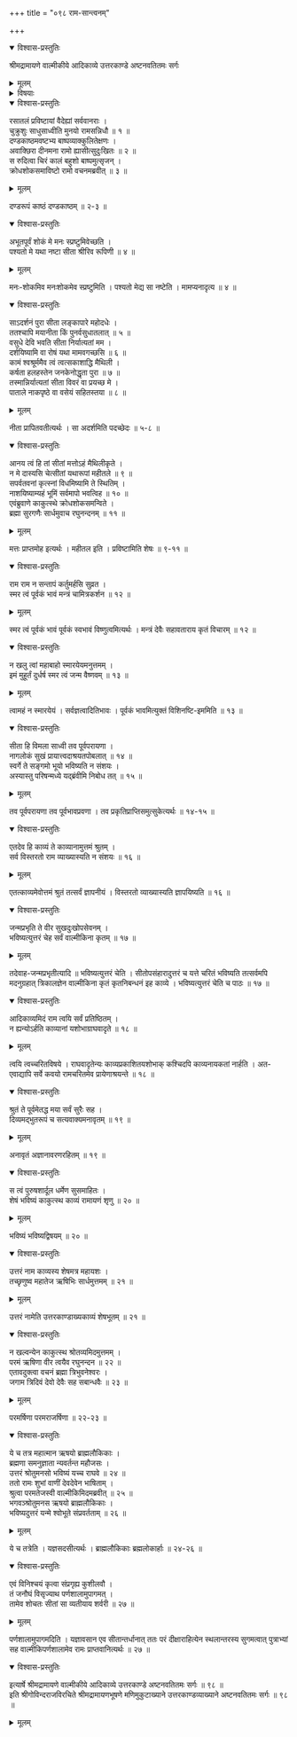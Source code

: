 +++
title = "०९८ राम-सान्त्वनम्"

+++

<details open><summary>विश्वास-प्रस्तुतिः</summary>

श्रीमद्रामायणे वाल्मीकीये आदिकाव्ये उत्तरकाण्डे अष्टनवतितमः सर्गः
</details>

<details><summary>मूलम्</summary>

श्रीमद्रामायणे वाल्मीकीये आदिकाव्ये उत्तरकाण्डे अष्टनवतितमः सर्गः
</details>

<details><summary>विषयाः</summary>

सीताया रसातल-प्रवेशानन्तरं दूयमान-मानसेन रामेण  
चिरं रोदन-पूर्वकं  
भू-देवीं प्रति सक्रोधं -  
सीतायाः पुनर्-आनयनाभावे  
तस्या भस्मी-करण-प्रतिज्ञानम् ॥ १ ॥  
चतुर्-मुखेन रामं प्रति  
तस्य विष्णुत्व-स्मारण-पूर्वकं  
सीतायाः सुखेन नाग-लोक-गमन-निवेदन-पूर्वकं  
पुनः स्वर्गे  
तत्-संगमस्य भविष्यत्व-कथनम् ॥ २ ॥  
चतुर्-मुखेन सभा-मध्ये  
रामं प्रति एतत्-काव्यस्य काव्योत्तमत्वस्य,  
वाल्मीकि-कृतत्वस्य च निवेदनेन  
लक्ष्मणादि-वर्जं तेनैवोत्तर-कथा-श्रवण-चोदन-पूर्वकं  
देवैः सह त्रि-दिव-गमनम् ॥ ३ ॥  
ततो रामेण वाल्मीकिं प्रति  
परेद्युर् उत्तर-कथा-प्रवर्तन-चोदन-पूर्वकं  
जन-विसर्जनेन  
कुश-लवाभ्यां सह-पर्ण-शाला-प्रवेशः ॥ ४ ॥
</details>

<details open><summary>विश्वास-प्रस्तुतिः</summary>

रसातलं प्रविष्टायां वैदेह्यां सर्ववानराः ।  
चुक्रुशुः साधुसाध्वीति मुनयो रामसन्निधौ ॥ १ ॥  
दण्डकाष्ठमवष्टभ्य बाष्पव्याक्कुलितेक्षणः ।  
अवाक्छिरा दीनमना रामो ह्यासीत्सुदुःखितः ॥ २ ॥  
स रुदित्वा चिरं कालं बहुशो बाष्पमुत्सृजन् ।  
क्रोधशोकसमाविष्टो रामो वचनमब्रवीत् ॥ ३ ॥
</details>

<details><summary>मूलम्</summary>

रसातलं प्रविष्टायां वैदेह्यां सर्ववानराः ।  
चुक्रुशुः साधुसाध्वीति मुनयो रामसन्निधौ ॥ १ ॥  
दण्डकाष्ठमवष्टभ्य बाष्पव्याक्कुलितेक्षणः ।  
अवाक्छिरा दीनमना रामो ह्यासीत्सुदुःखितः ॥ २ ॥  
स रुदित्वा चिरं कालं बहुशो बाष्पमुत्सृजन् ।  
क्रोधशोकसमाविष्टो रामो वचनमब्रवीत् ॥ ३ ॥
</details>

दण्डरूपं काष्ठं दण्डकाष्ठम् ॥ २-३ ॥

<details open><summary>विश्वास-प्रस्तुतिः</summary>

अभूतपूर्वं शोकं मे मनः स्प्रष्टुमिवेच्छति ।  
पश्यतो मे यथा नष्टा सीता श्रीरिव रूपिणी ॥ ४ ॥
</details>

<details><summary>मूलम्</summary>

अभूतपूर्वं शोकं मे मनः स्प्रष्टुमिवेच्छति ।  
पश्यतो मे यथा नष्टा सीता श्रीरिव रूपिणी ॥ ४ ॥
</details>

मनः-शोकमिव मनःशोकमेव स्प्रष्टुमिति । पश्यतो मेद्य सा नष्टेति । मामप्यनादृत्य ॥ ४ ॥

<details open><summary>विश्वास-प्रस्तुतिः</summary>

साऽदर्शनं पुरा सीता लङ्कापारे महोदधेः ।  
ततश्चापि मयानीता किं पुनर्वसुधातलात् ॥ ५ ॥  
वसुधे देवि भवति सीता निर्यात्यतां मम ।  
दर्शयिष्यामि वा रोषं यथा मामवगच्छसि ॥ ६ ॥  
कामं श्वश्रूर्ममैव त्वं त्वत्सकाशाद्धि मैथिली ।  
कर्षता हलहस्तेन जनकेनोद्धृता पुरा ॥ ७ ॥  
तस्मान्निर्यात्यतां सीता विवरं वा प्रयच्छ मे ।  
पाताले नाकपृष्ठे वा वसेयं सहितस्तया ॥ ८ ॥
</details>

<details><summary>मूलम्</summary>

साऽदर्शनं पुरा सीता लङ्कापारे महोदधेः ।  
ततश्चापि मयानीता किं पुनर्वसुधातलात् ॥ ५ ॥  
वसुधे देवि भवति सीता निर्यात्यतां मम ।  
दर्शयिष्यामि वा रोषं यथा मामवगच्छसि ॥ ६ ॥  
कामं श्वश्रूर्ममैव त्वं त्वत्सकाशाद्धि मैथिली ।  
कर्षता हलहस्तेन जनकेनोद्धृता पुरा ॥ ७ ॥  
तस्मान्निर्यात्यतां सीता विवरं वा प्रयच्छ मे ।  
पाताले नाकपृष्ठे वा वसेयं सहितस्तया ॥ ८ ॥
</details>

नीता प्रापितवतीत्यर्थः । सा अदर्शमिति पदच्छेदः ॥ ५-८ ॥

<details open><summary>विश्वास-प्रस्तुतिः</summary>

आनय त्वं हि तां सीतां मत्तोऽहं मैथिलीकृते ।  
न मे दास्यसि चेत्सीतां यथारूपां महीतले ॥ ९ ॥  
सपर्वतवनां कृत्स्नां विधमिष्यामि ते स्थितिम् ।  
नाशयिष्याम्यहं भूमिं सर्वमापो भवत्विह ॥ १० ॥  
एवंब्रुवाणे काकुत्स्थे क्रोधशोकसमन्विते ।  
ब्रह्मा सुरगणैः सार्धमुवाच रघुनन्दनम् ॥ ११ ॥
</details>

<details><summary>मूलम्</summary>

आनय त्वं हि तां सीतां मत्तोऽहं मैथिलीकृते ।  
न मे दास्यसि चेत्सीतां यथारूपां महीतले ॥ ९ ॥  
सपर्वतवनां कृत्स्नां विधमिष्यामि ते स्थितिम् ।  
नाशयिष्याम्यहं भूमिं सर्वमापो भवत्विह ॥ १० ॥  
एवंब्रुवाणे काकुत्स्थे क्रोधशोकसमन्विते ।  
ब्रह्मा सुरगणैः सार्धमुवाच रघुनन्दनम् ॥ ११ ॥
</details>

मत्तः प्राप्तमोह इत्यर्थः । महीतल इति । प्रविष्टामिति शेषः ॥ ९-११ ॥

<details open><summary>विश्वास-प्रस्तुतिः</summary>

राम राम न सन्तापं कर्तुमर्हसि सुव्रत ।  
स्मर त्वं पूर्वकं भावं मन्त्रं चामित्रकर्शन ॥ १२ ॥
</details>

<details><summary>मूलम्</summary>

राम राम न सन्तापं कर्तुमर्हसि सुव्रत ।  
स्मर त्वं पूर्वकं भावं मन्त्रं चामित्रकर्शन ॥ १२ ॥
</details>

स्मर त्वं पूर्वकं भावं पूर्वकं स्वभावं विष्णुत्वमित्यर्थः । मन्त्रं देवैः सहावताराय कृतं विचारम् ॥ १२ ॥

<details open><summary>विश्वास-प्रस्तुतिः</summary>

न खलु त्वां महाबाहो स्मारयेयमनुत्तमम् ।  
इमं मुहूर्तं दुर्धर्ष स्मर त्वं जन्म वैष्णवम् ॥ १३ ॥
</details>

<details><summary>मूलम्</summary>

न खलु त्वां महाबाहो स्मारयेयमनुत्तमम् ।  
इमं मुहूर्तं दुर्धर्ष स्मर त्वं जन्म वैष्णवम् ॥ १३ ॥
</details>

त्वामहं न स्मारयेयं । सर्वज्ञत्वादितिभावः । पूर्वकं भावमित्युक्तं विशिनष्टि-इममिति ॥ १३ ॥

<details open><summary>विश्वास-प्रस्तुतिः</summary>

सीता हि विमला साध्वी तव पूर्वपरायणा ।  
नागलोकं सुखं प्रायात्त्वदाश्रयतपोबलात् ॥ १४ ॥  
स्वर्गे ते सङ्गमो भूयो भविष्यति न संशयः ।  
अस्यास्तु परिषन्मध्ये यद्ब्रंवीमि निबोध तत् ॥ १५ ॥
</details>

<details><summary>मूलम्</summary>

सीता हि विमला साध्वी तव पूर्वपरायणा ।  
नागलोकं सुखं प्रायात्त्वदाश्रयतपोबलात् ॥ १४ ॥  
स्वर्गे ते सङ्गमो भूयो भविष्यति न संशयः ।  
अस्यास्तु परिषन्मध्ये यद्ब्रंवीमि निबोध तत् ॥ १५ ॥
</details>

तव पूर्वपरायणा तव पूर्वभावप्रवणा । तव प्रकृतिप्राप्तिसमुत्सुकेत्यर्थः ॥ १४-१५ ॥

<details open><summary>विश्वास-प्रस्तुतिः</summary>

एतदेव हि काव्यं ते काव्यानामुत्तमं श्रुतम् ।  
सर्व विस्तरतो राम व्याख्यास्यति न संशयः ॥ १६ ॥
</details>

<details><summary>मूलम्</summary>

एतदेव हि काव्यं ते काव्यानामुत्तमं श्रुतम् ।  
सर्व विस्तरतो राम व्याख्यास्यति न संशयः ॥ १६ ॥
</details>

एतत्काव्यमेवोत्तमं श्रुतं तत्सर्वं ज्ञापनीयं । विस्तरतो व्याख्यास्यति ज्ञापयिष्यति ॥ १६ ॥

<details open><summary>विश्वास-प्रस्तुतिः</summary>

जन्मप्रभृति ते वीर सुखदुःखोपसेवनम् ।  
भविष्यत्युत्तरं चेह सर्वं वाल्मीकिना कृतम् ॥ १७ ॥
</details>

<details><summary>मूलम्</summary>

जन्मप्रभृति ते वीर सुखदुःखोपसेवनम् ।  
भविष्यत्युत्तरं चेह सर्वं वाल्मीकिना कृतम् ॥ १७ ॥
</details>

तदेवाह-जन्मप्रभृतीत्यादि ॥ भविष्यत्युत्तरं चेति । सीतोपसंहारादुत्तरं च यत्ते चरितं भविष्यति तत्सर्वमपि मदनुग्रहात् त्रिकालज्ञेन वाल्मीकिना कृतं कृतनिबन्धनं इह काव्ये । भविष्यत्युत्तरं चेति च पाठः ॥ १७ ॥

<details open><summary>विश्वास-प्रस्तुतिः</summary>

आदिकाव्यमिदं राम त्वयि सर्वं प्रतिष्ठितम् ।  
न ह्यन्योऽर्हति काव्यानां यशोभाग्राघवादृते ॥ १८ ॥
</details>

<details><summary>मूलम्</summary>

आदिकाव्यमिदं राम त्वयि सर्वं प्रतिष्ठितम् ।  
न ह्यन्योऽर्हति काव्यानां यशोभाग्राघवादृते ॥ १८ ॥
</details>

त्वयि त्वच्चरितविषये । राघवादृतेन्यः काव्यप्रकाशितयशोभाक् कश्चिदपि काव्यनायकतां नार्हति । अत-एवाद्यापि सर्वे कवयो रामचरितमेव प्रायेणाश्रयन्ते ॥ १८ ॥

<details open><summary>विश्वास-प्रस्तुतिः</summary>

श्रुतं ते पूर्वमेतद्ध मया सर्वं सुरैः सह ।  
दिव्यमद्भुतरूपं च सत्यवाक्यमनावृतम् ॥ १९ ॥
</details>

<details><summary>मूलम्</summary>

श्रुतं ते पूर्वमेतद्ध मया सर्वं सुरैः सह ।  
दिव्यमद्भुतरूपं च सत्यवाक्यमनावृतम् ॥ १९ ॥
</details>

अनावृतं अज्ञानावरणरहितम् ॥ १९ ॥

<details open><summary>विश्वास-प्रस्तुतिः</summary>

स त्वं पुरुषशार्दूल धर्मेण सुसमाहितः ।  
शेषं भविष्यं काकुत्स्थ काव्यं रामायणं शृणु ॥ २० ॥
</details>

<details><summary>मूलम्</summary>

स त्वं पुरुषशार्दूल धर्मेण सुसमाहितः ।  
शेषं भविष्यं काकुत्स्थ काव्यं रामायणं शृणु ॥ २० ॥
</details>

भविष्यं भविष्यद्विषयम् ॥ २० ॥

<details open><summary>विश्वास-प्रस्तुतिः</summary>

उत्तरं नाम काव्यस्य शेषमत्र महायशः ।  
तच्छृणुष्व महातेज ऋषिभिः सार्धमुत्तमम् ॥ २१ ॥
</details>

<details><summary>मूलम्</summary>

उत्तरं नाम काव्यस्य शेषमत्र महायशः ।  
तच्छृणुष्व महातेज ऋषिभिः सार्धमुत्तमम् ॥ २१ ॥
</details>

उत्तरं नामेति उत्तरकाण्डाख्यकाव्यं शेषभूतम् ॥ २१ ॥

<details open><summary>विश्वास-प्रस्तुतिः</summary>

न खल्वन्येन काकुत्स्थ श्रोतव्यमिदमुत्तमम् ।  
परमं ऋषिणा वीर त्वयैव रघुनन्दन ॥ २२ ॥  
एतावदुक्त्वा वचनं ब्रह्मा त्रिभुवनेश्वरः ।  
जगाम त्रिदिवं देवो देवैः सह सबान्धवैः ॥ २३ ॥
</details>

<details><summary>मूलम्</summary>

न खल्वन्येन काकुत्स्थ श्रोतव्यमिदमुत्तमम् ।  
परमं ऋषिणा वीर त्वयैव रघुनन्दन ॥ २२ ॥  
एतावदुक्त्वा वचनं ब्रह्मा त्रिभुवनेश्वरः ।  
जगाम त्रिदिवं देवो देवैः सह सबान्धवैः ॥ २३ ॥
</details>

परमर्षिणा परमराजर्षिणा ॥ २२-२३ ॥

<details open><summary>विश्वास-प्रस्तुतिः</summary>

ये च तत्र महात्मान ऋषयो ब्राह्मलौकिकाः ।  
ब्रह्मणा समनुज्ञाता न्यवर्तन्त महौजसः ।  
उत्तरं श्रोतुमनसो भविष्यं यच्च राघवे ॥ २४ ॥  
ततो रामः शुभां वाणीं देवदेवेन भाषिताम् ।  
श्रुत्वा परमतेजस्वी वाल्मीकिमिदमब्रवीत् ॥ २५ ॥  
भगवञ्श्रोतुमनस ऋषयो ब्राह्मलौकिकाः ।  
भविष्यदुत्तरं यन्मे श्वोभूते संप्रवर्तताम् ॥ २६ ॥
</details>

<details><summary>मूलम्</summary>

ये च तत्र महात्मान ऋषयो ब्राह्मलौकिकाः ।  
ब्रह्मणा समनुज्ञाता न्यवर्तन्त महौजसः ।  
उत्तरं श्रोतुमनसो भविष्यं यच्च राघवे ॥ २४ ॥  
ततो रामः शुभां वाणीं देवदेवेन भाषिताम् ।  
श्रुत्वा परमतेजस्वी वाल्मीकिमिदमब्रवीत् ॥ २५ ॥  
भगवञ्श्रोतुमनस ऋषयो ब्राह्मलौकिकाः ।  
भविष्यदुत्तरं यन्मे श्वोभूते संप्रवर्तताम् ॥ २६ ॥
</details>

ये च तत्रेति । यज्ञसदसीत्यर्थः । ब्राह्मलौकिकाः ब्रह्मलोकार्हाः ॥ २४-२६ ॥

<details open><summary>विश्वास-प्रस्तुतिः</summary>

एवं विनिश्चयं कृत्वा संप्रगृह्य कुशीलवौ ।  
तं जनौघं विसृज्याथ पर्णशालामुपागमत् ।  
तामेव शोचतः सीतां सा व्यतीयाय शर्वरी ॥ २७ ॥
</details>

<details><summary>मूलम्</summary>

एवं विनिश्चयं कृत्वा संप्रगृह्य कुशीलवौ ।  
तं जनौघं विसृज्याथ पर्णशालामुपागमत् ।  
तामेव शोचतः सीतां सा व्यतीयाय शर्वरी ॥ २७ ॥
</details>

पर्णशालामुपागमदिति । यज्ञावसान एव सीतान्तर्धानात् ततः परं दीक्षाराहित्येन स्थलान्तरस्य सुगमत्वात् पुत्राभ्यां सह वाल्मीकिपर्णशालामेव रामः प्राप्तवानित्यर्थः ॥ २७ ॥

<details open><summary>विश्वास-प्रस्तुतिः</summary>

इत्यार्षे श्रीमद्रामायणे वाल्मीकीये आदिकाव्ये उत्तरकाण्डे अष्टनवतितमः सर्गः ॥ ९८ ॥  
इति श्रीगोविन्दराजविरचिते श्रीमद्रामायणभूषणे मणिमुकुटाख्याने उत्तरकाण्डव्याख्याने अष्टनवतितमः सर्गः ॥ ९८ ॥
</details>

<details><summary>मूलम्</summary>

इत्यार्षे श्रीमद्रामायणे वाल्मीकीये आदिकाव्ये उत्तरकाण्डे अष्टनवतितमः सर्गः ॥ ९८ ॥  
इति श्रीगोविन्दराजविरचिते श्रीमद्रामायणभूषणे मणिमुकुटाख्याने उत्तरकाण्डव्याख्याने अष्टनवतितमः सर्गः ॥ ९८ ॥
</details>

